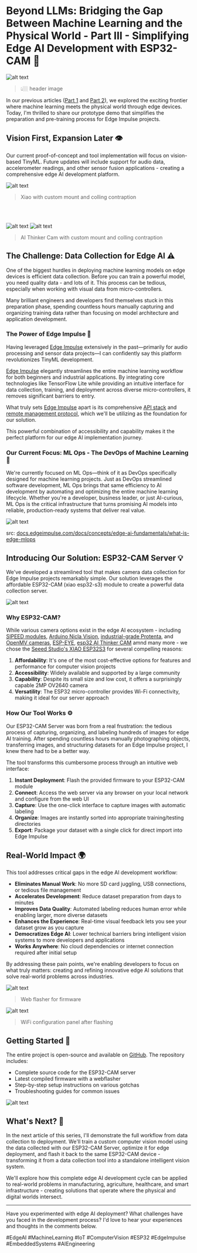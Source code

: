 # Beyond LLMs: Bridging the Gap Between Machine Learning and the Physical World - Part III - Simplifying Edge AI Development with ESP32-CAM 🚀


![alt text](<assets/LinkedIn Post Banner.png>)
> 👆🏼 header image

In our previous articles ([Part 1](https://www.linkedin.com/pulse/beyond-llms-bridging-gap-between-machine-learning-physical-p2mde/?trackingId=sKysxhm8DnCIcDfVqIgpPw%3D%3D) and [Part 2](https://www.linkedin.com/pulse/beyond-llms-bridging-gap-between-machine-learning-physical-cwaee/?trackingId=PA2T31JRKSmbr3Gov2Z2Ag%3D%3D)), we explored the exciting frontier where machine learning meets the physical world through edge devices. Today, I'm thrilled to share our prototype demo that simplifies the preparation and pre-training process for Edge Impulse projects.

## Vision First, Expansion Later 👁️

Our current proof-of-concept and tool implementation will focus on vision-based TinyML. Future updates will include support for audio data, accelerometer readings, and other sensor fusion applications - creating a comprehensive edge AI development platform.

![alt text](assets/xiao.png)

> Xiao with custom mount and colling contraption

<br>
<br>

![alt text](assets/AiTHinkerCamContraption.png)
![alt text](assets/aithinkercam_cooling_setup_view_1.png)

> AI Thinker Cam with custom mount and colling contraption

## The Challenge: Data Collection for Edge AI ⚠️

One of the biggest hurdles in deploying machine learning models on edge devices is efficient data collection. Before you can train a powerful model, you need quality data - and lots of it. This process can be tedious, especially when working with visual data from micro-controllers.

Many brilliant engineers and developers find themselves stuck in this preparation phase, spending countless hours manually capturing and organizing training data rather than focusing on model architecture and application development.

### The Power of Edge Impulse 🔧

Having leveraged [Edge Impulse](https://edgeimpulse.com/) extensively in the past—primarily for audio processing and sensor data projects—I can confidently say this platform revolutionizes TinyML development.

[Edge Impulse](https://edgeimpulse.com/) elegantly streamlines the entire machine learning workflow for both beginners and industrial applications. By integrating core technologies like TensorFlow Lite while providing an intuitive interface for data collection, training, and deployment across diverse micro-controllers, it removes significant barriers to entry. 

What truly sets [Edge Impulse](https://edgeimpulse.com/) apart is its comprehensive [API stack](https://docs.edgeimpulse.com/reference) and [remote management protocol](https://docs.edgeimpulse.com/reference/remote-management/remote-management-websocket), which we'll be utilizing as the foundation for our solution. 

This powerful combination of accessibility and capability makes it the perfect platform for our edge AI implementation journey.

### Our Current Focus: ML Ops - The DevOps of Machine Learning 🔄

We're currently focused on ML Ops—think of it as DevOps specifically designed for machine learning projects. Just as DevOps streamlined software development, ML Ops brings that same efficiency to AI development by automating and optimizing the entire machine learning lifecycle. Whether you're a developer, business leader, or just AI-curious, ML Ops is the critical infrastructure that turns promising AI models into reliable, production-ready systems that deliver real value.

![alt text](assets/mlops_image.png)

src: [docs.edgeimpulse.com/docs/concepts/edge-ai-fundamentals/what-is-edge-mlops](https://docs.edgeimpulse.com/docs/concepts/edge-ai-fundamentals/what-is-edge-mlops)

## Introducing Our Solution: ESP32-CAM Server 💡

We've developed a streamlined tool that makes camera data collection for Edge Impulse projects remarkably simple. Our solution leverages the affordable ESP32-CAM (xiao esp32-s3) module to create a powerful data collection server.

![alt text](assets/ScreenRecording2025-02-25at23.09.52.gif)

### Why ESP32-CAM?

While various camera options exist in the edge AI ecosystem - including [SIPEED modules](https://sipeed.com/solution), [Arduino Nicla Vision](https://docs.arduino.cc/hardware/nicla-vision), [industrial-grade Protenta](https://www.arduino.cc/pro/hardware-product-portenta-vision-shield/), and [OpenMV cameras](https://openmv.io/?srsltid=AfmBOoosgB-C9MItnlP3IU2b9ZFk1MMIADtriZtira1mYrOw5Ea5YgUw), [ESP-EYE](https://www.espressif.com/en/products/devkits/esp-eye/overview), [esp32 AI Thinker CAM](https://www.berrybase.de/esp32-cam-development-board-inkl.-ov2640-kameramodul) amnd many more - we chose the [Seeed Studio's XIAO ESP32S3](https://wiki.seeedstudio.com/xiao_esp32s3_getting_started/) for several compelling reasons:

1. **Affordability**: It's one of the most cost-effective options for features and performance for computer vision projects
2. **Accessibility**: Widely available and supported by a large community
3. **Capability**: Despite its small size and low cost, it offers a surprisingly capable 2MP OV2640 camera
4. **Versatility**: The ESP32 micro-controller provides Wi-Fi connectivity, making it ideal for our server approach

### How Our Tool Works ⚙️

Our ESP32-CAM Server was born from a real frustration: the tedious process of capturing, organizing, and labeling hundreds of images for edge AI training. After spending countless hours manually photographing objects, transferring images, and structuring datasets for an Edge Impulse project, I knew there had to be a better way.

The tool transforms this cumbersome process through an intuitive web interface:

1. **Instant Deployment**: Flash the provided firmware to your ESP32-CAM module
2. **Connect**: Access the web server via any browser on your local network and configure from the web UI
3. **Capture**: Use the one-click interface to capture images with automatic labeling
4. **Organize**: Images are instantly sorted into appropriate training/testing directories
5. **Export**: Package your dataset with a single click for direct import into Edge Impulse

## Real-World Impact 🌍

This tool addresses critical gaps in the edge AI development workflow:

- **Eliminates Manual Work**: No more SD card juggling, USB connections, or tedious file management
- **Accelerates Development**: Reduce dataset preparation from days to minutes
- **Improves Data Quality**: Automated labeling reduces human error while enabling larger, more diverse datasets
- **Enhances the Experience**: Real-time visual feedback lets you see your dataset grow as you capture
- **Democratizes Edge AI**: Lower technical barriers bring intelligent vision systems to more developers and applications
- **Works Anywhere**: No cloud dependencies or internet connection required after initial setup

By addressing these pain points, we're enabling developers to focus on what truly matters: creating and refining innovative edge AI solutions that solve real-world problems across industries.

![alt text](<assets/Screenshot 2025-03-07 at 13.21.23.png>)

> Web flasher for firmware

![alt text](<assets/Screenshot 2025-03-07 at 13.23.57.png>)

> WiFi configuration panel after flashing

## Getting Started 🚦

The entire project is open-source and available on [GitHub](https://github.com/dattazigzag/EI_ESP32_CAM_SERVER). The repository includes:

- Complete source code for the ESP32-CAM server
- Latest compiled firmware with a webflasher 
- Step-by-step setup instructions on various gotchas
- Troubleshooting guides for common issues

![alt text](<assets/Screenshot 2025-02-26 at 00.19.24.png>)

## What's Next? 🔮

In the next article of this series, I'll demonstrate the full workflow from data collection to deployment. We'll train a custom computer vision model using the data collected with our ESP32-CAM Server, optimize it for edge deployment, and flash it back to the same ESP32-CAM device - transforming it from a data collection tool into a standalone intelligent vision system.

We'll explore how this complete edge AI development cycle can be applied to real-world problems in manufacturing, agriculture, healthcare, and smart infrastructure - creating solutions that operate where the physical and digital worlds intersect.

---

Have you experimented with edge AI deployment? What challenges have you faced in the development process? I'd love to hear your experiences and thoughts in the comments below.

#EdgeAI #MachineLearning #IoT #ComputerVision #ESP32 #EdgeImpulse #EmbeddedSystems #AIEngineering
